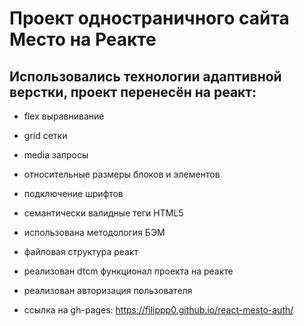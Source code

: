 # **Проект одностраничного сайта Место на Реакте**
## Использовались технологии адаптивной верстки, проект перенесён на реакт:
* flex выравнивание
* grid сетки
* media запросы
* относительные размеры блоков и элементов
* подключение шрифтов
* семантически валидные теги HTML5
* использована методология БЭМ
* файловая структура реакт
* реализован dtcm функционал проекта на реакте
* реализован авторизация пользователя

* ссылка на gh-pages: https://filippp0.github.io/react-mesto-auth/
